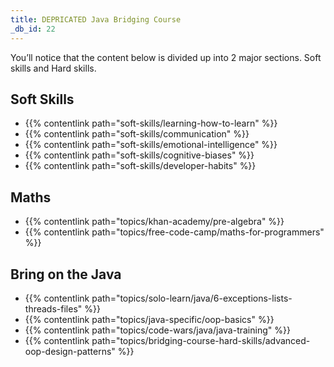 ```yaml
---
title: DEPRICATED Java Bridging Course
_db_id: 22
---
```


You’ll notice that the content below is divided up into 2 major sections. Soft skills and Hard skills.

## Soft Skills

- {{% contentlink path="soft-skills/learning-how-to-learn" %}}
- {{% contentlink path="soft-skills/communication" %}}
- {{% contentlink path="soft-skills/emotional-intelligence" %}}
- {{% contentlink path="soft-skills/cognitive-biases" %}}
- {{% contentlink path="soft-skills/developer-habits" %}}

## Maths

- {{% contentlink path="topics/khan-academy/pre-algebra" %}}
- {{% contentlink path="topics/free-code-camp/maths-for-programmers" %}}

## Bring on the Java

- {{% contentlink path="topics/solo-learn/java/6-exceptions-lists-threads-files" %}}
- {{% contentlink path="topics/java-specific/oop-basics" %}}
- {{% contentlink path="topics/code-wars/java/java-training" %}}
- {{% contentlink path="topics/bridging-course-hard-skills/advanced-oop-design-patterns" %}}

